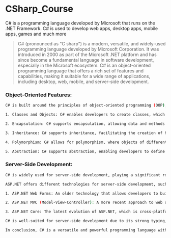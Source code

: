 
# CSharp_Course
C#  is a programming language developed by Microsoft that runs on the .NET Framework.  C# is used to develop web apps, desktop apps, mobile apps, games and much more

>C# (pronounced as "C sharp") is a modern, versatile, and widely-used programming language developed by Microsoft Corporation. It was introduced in 2000 as part of the Microsoft .NET platform and has since become a fundamental language in software development, especially in the Microsoft ecosystem. C# is an object-oriented programming language that offers a rich set of features and capabilities, making it suitable for a wide range of applications, including desktop, web, mobile, and server-side development.

### Object-Oriented Features:
```bash
C# is built around the principles of object-oriented programming (OOP), which promote code organization, reusability, and maintainability. The core OOP features in C# include:

1. Classes and Objects: C# enables developers to create classes, which act as blueprints for objects. Objects are instances of classes, representing real-world entities or concepts within the application.

2. Encapsulation: C# supports encapsulation, allowing data and methods to be bundled together within a class. Access to the internal state of an object is controlled through access modifiers, ensuring data privacy and maintaining the integrity of the class.

3. Inheritance: C# supports inheritance, facilitating the creation of hierarchical relationships between classes. A subclass can inherit properties and behaviors from a superclass, promoting code reuse and extending functionality.

4. Polymorphism: C# allows for polymorphism, where objects of different classes can be treated as instances of a common base class. This flexibility enables more generic and flexible code implementation.

5. Abstraction: C# supports abstraction, enabling developers to define abstract classes and interfaces. Abstract classes provide a blueprint for derived classes, while interfaces define contracts that classes can implement, ensuring consistency and adherence to standards.
```

### Server-Side Development:
```bash
C# is widely used for server-side development, playing a significant role in building web applications, services, and APIs. When it comes to server-side development, C# is often used in conjunction with the ASP.NET framework, which is part of the larger .NET ecosystem. ASP.NET provides a robust infrastructure for building web applications and services.

ASP.NET offers different technologies for server-side development, such as:

1. ASP.NET Web Forms: An older technology that allows developers to build web applications using a visual drag-and-drop approach, abstracting the complexities of web development.

2. ASP.NET MVC (Model-View-Controller): A more recent approach to web development that emphasizes separation of concerns and follows the MVC architectural pattern, allowing for better testability and maintainability.

3. ASP.NET Core: The latest evolution of ASP.NET, which is cross-platform and open-source. ASP.NET Core provides enhanced performance, flexibility, and a more modular architecture compared to previous versions.

C# is well-suited for server-side development due to its strong typing, extensive class libraries, and its ability to integrate seamlessly with databases and other web services. Additionally, C# benefits from the Visual Studio IDE, a powerful development environment that streamlines the coding process, debugging, and deployment of applications.

In conclusion, C# is a versatile and powerful programming language with a robust object-oriented foundation, making it an excellent choice for developing a wide range of applications, including server-side solutions. Its integration with the .NET ecosystem and its rich set of features have contributed to its popularity among developers and its extensive use in various industries.
```